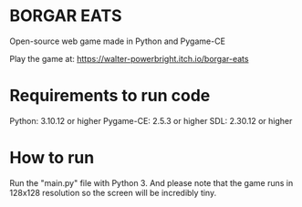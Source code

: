 # BORGAR EATS
Open-source web game made in Python and Pygame-CE

Play the game at: https://walter-powerbright.itch.io/borgar-eats

# Requirements to run code
Python: 3.10.12 or higher
Pygame-CE: 2.5.3 or higher
SDL: 2.30.12 or higher

# How to run
Run the "main.py" file with Python 3.
And please note that the game runs in 128x128 resolution so the screen will be incredibly tiny.

